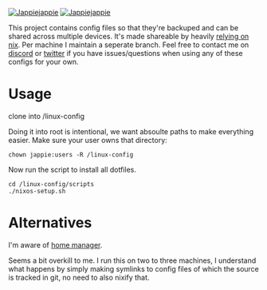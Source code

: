 [![Jappiejappie](https://img.shields.io/badge/twitch.tv-jappiejappie-purple?logo=twitch)](https://www.twitch.tv/jappiejappie)
[![Jappiejappie](https://img.shields.io/badge/discord-jappiejappie-black?logo=discord)](https://discord.gg/Hp4agqy)

This project contains config files so that they're backuped and can be shared
across multiple devices.
It's made shareable by heavily [relying on nix](https://nixos.org/).
Per machine I maintain a seperate branch.
Feel free to contact me on [discord](https://discord.gg/Hp4agqy) or [twitter](https://twitter.com/jappieklooster)
if you have issues/questions when using any of these configs for your own.


# Usage

clone into /linux-config 

Doing it into root is intentional, we want absoulte paths to make everything easier.
Make sure your user owns that directory:

```shell
chown jappie:users -R /linux-config
```

Now run the script to install all dotfiles.

```shell
cd /linux-config/scripts
./nixos-setup.sh
```

# Alternatives

I'm aware of [home manager](https://github.com/nix-community/home-manager).

Seems a bit overkill to me. I run this on two to three machines,
I understand what happens by simply making symlinks to config files
of which the source is tracked in git,
no need to also nixify that.

